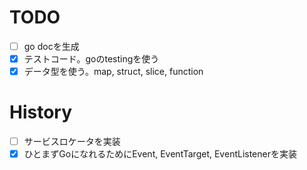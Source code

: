
# TODO

 - [ ] go docを生成
 - [x] テストコード。goのtestingを使う
 - [x] データ型を使う。map, struct, slice, function

# History

 - [ ] サービスロケータを実装
 - [x] ひとまずGoになれるためにEvent, EventTarget, EventListenerを実装